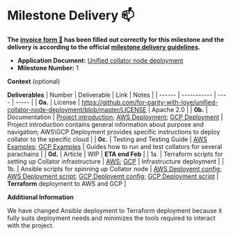 # Milestone Delivery :mailbox:

**The [invoice form :pencil:](https://docs.google.com/forms/d/e/1FAIpQLSfmNYaoCgrxyhzgoKQ0ynQvnNRoTmgApz9NrMp-hd8mhIiO0A/viewform) has been filled out correctly for this milestone and the delivery is according to the official [milestone delivery guidelines](https://github.com/w3f/Grants-Program/blob/master/docs/Support%20Docs/milestone-deliverables-guidelines.md).**

- **Application Document:** [Unified collator node deployment](https://github.com/w3f/Grants-Program/blob/master/applications/unified_collator_node_deployment.md)
- **Milestone Number:** 1

**Context** (optional)

**Deliverables**
| Number | Deliverable | Link | Notes |
| ------ | ----------- | ---- | ----- |
| **0a.** | License | https://github.com/for-parity-with-love/unified-collator-node-deployment/blob/master/LICENSE | Apache 2.0 |
| **0b.** | Documentation | [Project introduction](https://github.com/for-parity-with-love/unified-collator-node-deployment/blob/master/README.md); [AWS Deployment](https://github.com/for-parity-with-love/unified-collator-node-deployment/blob/master/AWS/README.MD); [GCP Deployment](https://github.com/for-parity-with-love/unified-collator-node-deployment/blob/master/GCP/README.MD) | Project introduction contains general information about purpose and navigation; AWS\GCP Deployment provides specific instructions to deploy collator to the specific cloud |
| **0c.** | Testing and Testing Guide | [AWS Examples](https://github.com/for-parity-with-love/unified-collator-node-deployment/tree/master/AWS/examples); [GCP Examples](https://github.com/for-parity-with-love/unified-collator-node-deployment/tree/master/GCP/examples) | Guides how to run and test collators for several parachains |
| **0d.** | Article | WIP | **ETA end Feb** |
| 1a. | Terraform scripts for setting up Collator infrastructure | [AWS](https://github.com/for-parity-with-love/unified-collator-node-deployment/tree/master/AWS); [GCP](https://github.com/for-parity-with-love/unified-collator-node-deployment/tree/master/GCP) | Infrastructure deployment |
| 1b. | Ansible scripts for spinning up Collator node | [AWS Deployemt config](https://github.com/for-parity-with-love/unified-collator-node-deployment/blob/master/AWS/terraform.tfvars); [AWS Deployment script](https://github.com/for-parity-with-love/unified-collator-node-deployment/blob/master/AWS/collator.tf); [GCP Deployemt config](https://github.com/for-parity-with-love/unified-collator-node-deployment/blob/master/GCP/terraform.tfvars); [GCP Deployment script](https://github.com/for-parity-with-love/unified-collator-node-deployment/blob/master/GCP/collator.tf) | **Terraform** deployment to AWS and GCP |

**Additional Information**

We have changed Ansible deployment to Terraform deployment because it fully suits deployment needs and minimizes the tools required to interact with the project.

